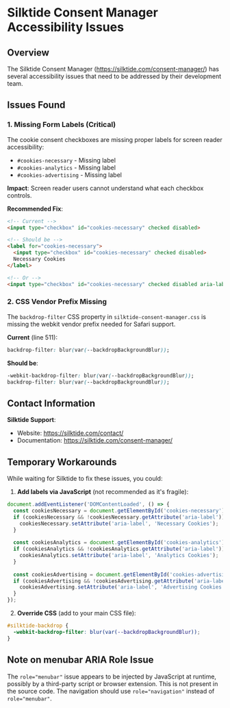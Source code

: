 # Silktide Consent Manager Accessibility Issues

## Overview
The Silktide Consent Manager (https://silktide.com/consent-manager/) has several accessibility issues that need to be addressed by their development team.

## Issues Found

### 1. Missing Form Labels (Critical)
The cookie consent checkboxes are missing proper labels for screen reader accessibility:
- `#cookies-necessary` - Missing label
- `#cookies-analytics` - Missing label  
- `#cookies-advertising` - Missing label

**Impact**: Screen reader users cannot understand what each checkbox controls.

**Recommended Fix**:
```html
<!-- Current -->
<input type="checkbox" id="cookies-necessary" checked disabled>

<!-- Should be -->
<label for="cookies-necessary">
  <input type="checkbox" id="cookies-necessary" checked disabled>
  Necessary Cookies
</label>

<!-- Or -->
<input type="checkbox" id="cookies-necessary" checked disabled aria-label="Necessary Cookies">
```

### 2. CSS Vendor Prefix Missing
The `backdrop-filter` CSS property in `silktide-consent-manager.css` is missing the webkit vendor prefix needed for Safari support.

**Current** (line 511):
```css
backdrop-filter: blur(var(--backdropBackgroundBlur));
```

**Should be**:
```css
-webkit-backdrop-filter: blur(var(--backdropBackgroundBlur));
backdrop-filter: blur(var(--backdropBackgroundBlur));
```

## Contact Information

**Silktide Support**:
- Website: https://silktide.com/contact/
- Documentation: https://silktide.com/consent-manager/

## Temporary Workarounds

While waiting for Silktide to fix these issues, you could:

1. **Add labels via JavaScript** (not recommended as it's fragile):
```javascript
document.addEventListener('DOMContentLoaded', () => {
  const cookiesNecessary = document.getElementById('cookies-necessary');
  if (cookiesNecessary && !cookiesNecessary.getAttribute('aria-label')) {
    cookiesNecessary.setAttribute('aria-label', 'Necessary Cookies');
  }
  
  const cookiesAnalytics = document.getElementById('cookies-analytics');
  if (cookiesAnalytics && !cookiesAnalytics.getAttribute('aria-label')) {
    cookiesAnalytics.setAttribute('aria-label', 'Analytics Cookies');
  }
  
  const cookiesAdvertising = document.getElementById('cookies-advertising');
  if (cookiesAdvertising && !cookiesAdvertising.getAttribute('aria-label')) {
    cookiesAdvertising.setAttribute('aria-label', 'Advertising Cookies');
  }
});
```

2. **Override CSS** (add to your main CSS file):
```css
#silktide-backdrop {
  -webkit-backdrop-filter: blur(var(--backdropBackgroundBlur));
}
```

## Note on menubar ARIA Role Issue

The `role="menubar"` issue appears to be injected by JavaScript at runtime, possibly by a third-party script or browser extension. This is not present in the source code. The navigation should use `role="navigation"` instead of `role="menubar"`.